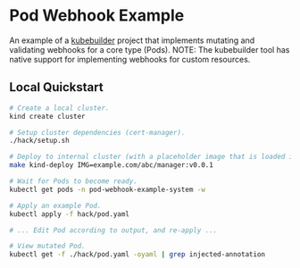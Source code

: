# Pod Webhook Example

An example of a [kubebuilder](https://github.com/kubernetes-sigs/kubebuilder) project that implements mutating and validating webhooks for a core type (Pods). NOTE: The kubebuilder tool has native support for implementing webhooks for custom resources.

## Local Quickstart

```sh
# Create a local cluster.
kind create cluster

# Setup cluster dependencies (cert-manager).
./hack/setup.sh

# Deploy to internal cluster (with a placeholder image that is loaded into kind).
make kind-deploy IMG=example.com/abc/manager:v0.0.1

# Wait for Pods to become ready.
kubectl get pods -n pod-webhook-example-system -w

# Apply an example Pod.
kubectl apply -f hack/pod.yaml

# ... Edit Pod according to output, and re-apply ...

# View mutated Pod.
kubectl get -f ./hack/pod.yaml -oyaml | grep injected-annotation
```

